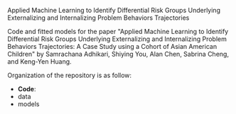 Applied Machine Learning to Identify Differential Risk Groups Underlying Externalizing and Internalizing Problem Behaviors Trajectories

Code and fitted models for the paper "Applied Machine Learning to Identify Differential Risk Groups Underlying Externalizing and Internalizing Problem Behaviors Trajectories: A Case Study using a Cohort of Asian American Children" by Samrachana Adhikari, Shiying You, Alan Chen, Sabrina Cheng, and Keng-Yen Huang.

Organization of the repository is as follow:
  - **Code**:
  - data
  - models
